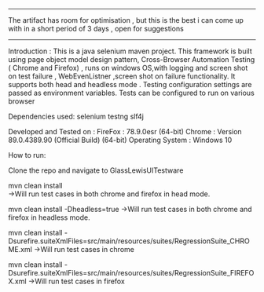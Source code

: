 *************************************************************************************************
The artifact has room for optimisation , but this is the best i can come up with in a short period of 3 days , open for suggestions

**************************************************************************************************

Introduction :
This is a java selenium maven project.
This framework is built using page object model design pattern,
 Cross-Browser Automation Testing ( Chrome and Firefox) , runs on windows OS,with logging and screen shot on test failure , WebEvenListner ,screen shot on failure functionality.
It supports both head and headless mode .
Testing configuration settings are passed as environment variables.
Tests can be configured to run on various browser
 
Dependencies used:
selenium
testng
slf4j

Developed and Tested on :
FireFox : 78.9.0esr (64-bit)
Chrome : Version 89.0.4389.90 (Official Build) (64-bit)
Operating System : Windows 10

How to run:

Clone the repo and navigate to GlassLewisUITestware 

mvn clean install   
->Will run test cases in both chrome and firefox in head mode.

mvn clean install -Dheadless=true 
->Will run test cases in both chrome and firefox in headless mode.

mvn clean install -Dsurefire.suiteXmlFiles=src/main/resources/suites/RegressionSuite_CHROME.xml
->Will run test cases in chrome

mvn clean install -Dsurefire.suiteXmlFiles=src/main/resources/suites/RegressionSuite_FIREFOX.xml
->Will run test cases in firefox
